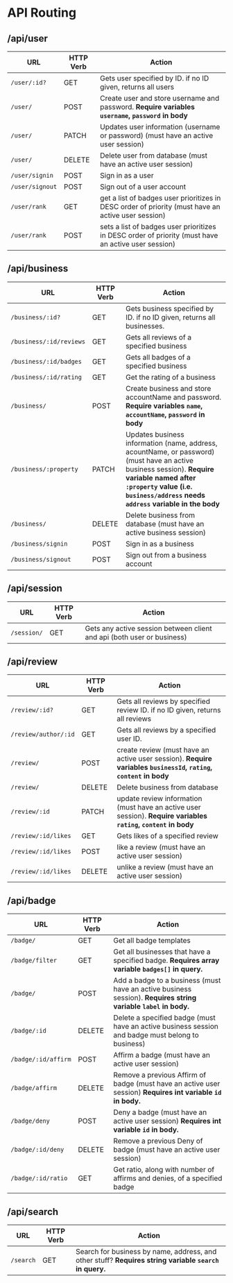 # API Routing

## /api/user
| **URL**        | **HTTP Verb** |  **Action**|
|----------------|---------------|------------|
| `/user/:id?`   | GET           | Gets user specified by ID. if no ID given, returns all users
| `/user/`       | POST          | Create user and store username and password.  **Require variables `username`, `password` in body**     
| `/user/`       | PATCH         | Updates user information (username or password) (must have an active user session)
| `/user/`       | DELETE        | Delete user from database (must have an active user session)
|`/user/signin`  | POST          | Sign in as a user
|`/user/signout` | POST          | Sign out of a user account
|`/user/rank`    | GET           | get a list of badges user prioritizes in DESC order of priority (must have an active user session)
|`/user/rank`    | POST          | sets a list of badges user prioritizes in DESC order of priority (must have an active user session)

## /api/business
| **URL**                | **HTTP Verb** |  **Action**|
|------------------------|---------------|------------|
| `/business/:id?`       | GET           | Gets business specified by ID. if no ID given, returns all businesses.
| `/business/:id/reviews`| GET           | Gets all reviews of a specified business
| `/business/:id/badges` | GET           | Gets all badges of a specified business
| `/business/:id/rating` | GET           | Get the rating of a business
| `/business/`           | POST          | Create business and store accountName and password. **Require variables `name`, `accountName`, `password` in body**   
| `/business/:property`  | PATCH         | Updates business information (name, address, acountName, or password) (must have an active business session).  **Require variable named after `:property` value (i.e. `business/address` needs `address` variable  in the body** 
| `/business/`           | DELETE        | Delete business from database (must have an active business session)
| `/business/signin`     | POST          | Sign in as a business
|`/business/signout`     | POST          | Sign out from a business account

## /api/session
| **URL**              | **HTTP Verb** |  **Action**|
|----------------------|---------------|------------|
| `/session/`          | GET           | Gets any active session between client and api (both user or business)

## /api/review
| **URL**              | **HTTP Verb** |  **Action**|
|----------------------|---------------|------------|
| `/review/:id?`       | GET           | Gets all reviews by specified review ID. if no ID given, returns all reviews
| `/review/author/:id` | GET           | Gets all reviews by a specified user ID.
| `/review/`           | POST          | create review (must have an active user session). **Require variables `businessId`, `rating`, `content` in body** 
| `/review/`           | DELETE        | Delete business from database
| `/review/:id`        | PATCH         | update review information (must have an active user session). **Require variables `rating`, `content` in body** 
| `/review/:id/likes`  | GET           | Gets likes of a specified review 
| `/review/:id/likes`  | POST          | like a review (must have an active user session)
| `/review/:id/likes`  | DELETE        | unlike a review (must have an active user session)

## /api/badge
| **URL**             | **HTTP Verb** |  **Action**|
|---------------------|---------------|------------|
| `/badge/`           | GET           | Get all badge templates
| `/badge/filter`     | GET           | Get all businesses that have a specified badge. **Requires array variable `badges[]` in query.**
| `/badge/`           | POST          | Add a badge to a business (must have an active business session). **Requires string variable `label` in body.**
| `/badge/:id`        | DELETE        | Delete a specified badge (must have an active business session and badge must belong to business)
| `/badge/:id/affirm` | POST          | Affirm a badge (must have an active user session)  
| `/badge/affirm`     | DELETE        | Remove a previous Affirm of badge (must have an active user session) **Requires int variable `id` in body.**
| `/badge/deny`       | POST          | Deny a badge (must have an active user session) **Requires int variable `id` in body.**
| `/badge/:id/deny`   | DELETE        | Remove a previous Deny of badge (must have an active user session)
| `/badge/:id/ratio`  | GET           | Get ratio, along with number of affirms and denies, of a specified badge

## /api/search
| **URL**       | **HTTP Verb** |  **Action**|
|---------------|---------------|------------|
| `/search`     | GET           | Search for business by name, address, and other stuff? **Requires string variable `search` in query.**